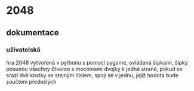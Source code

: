 # 2048
## dokumentace
### uživatelská
hra 2048 vytvořená v pythonu s pomocí pygame, ovládaná šipkami, šipky posunou všechny čtverce s mocninami dvojky k jedné straně, pokud se srazí dvě kostky se stejným číslem, spojí se v jednu, jejíž hodota bude součtem předešlých
